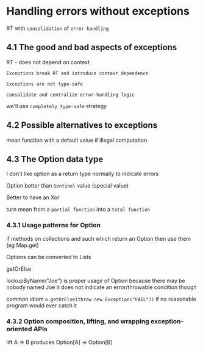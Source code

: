 # Handling errors without exceptions

RT with `consolidation` of `error handling`

## 4.1 The good and bad aspects of exceptions

RT - does not depend on context

`Exceptions break RT and introduce context dependence`

`Exceptions are not type-safe`

`Consolidate and centralize error-handling logic`

we'll use `completely type-safe` strategy

## 4.2 Possible alternatives to exceptions

mean function with a default value if illegal computation

## 4.3 The Option data type

I don't like option as a return type normally to indicate errors

Option better than `Sentinel` value (special value)

Better to have an Xor

turn mean from a `partial function` into a `total function`

### 4.3.1 Usage patterns for Option

if methods on collections and such which return an Option then use them (eg Map.get)

Options can be converted to Lists

getOrElse

lookupByName("Joe") is proper usage of Option
because there may be nobody named Joe
it does not indicate an error/throwable condition though

common idiom `o.getOrElse(throw new Exception("FAIL"))` if no reasonable program would ever catch it

### 4.3.2 Option composition, lifting, and wrapping exception-oriented APIs

lift A => B produces Option[A] => Option[B]


